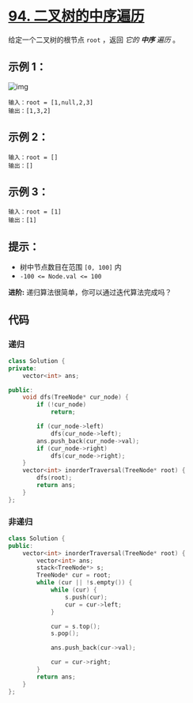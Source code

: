 # [94. 二叉树的中序遍历](https://leetcode.cn/problems/binary-tree-inorder-traversal/)

给定一个二叉树的根节点 `root` ，返回 *它的 **中序** 遍历* 。

## **示例 1：**

![img](https://gitee.com/chen-houchao/images/raw/master/202505200139766.jpeg)

```
输入：root = [1,null,2,3]
输出：[1,3,2]
```

## **示例 2：**

```
输入：root = []
输出：[]
```

## **示例 3：**

```
输入：root = [1]
输出：[1]
```

## **提示：**

- 树中节点数目在范围 `[0, 100]` 内
- `-100 <= Node.val <= 100`

**进阶:** 递归算法很简单，你可以通过迭代算法完成吗？

## 代码

### 递归

```cpp
class Solution {
private:
    vector<int> ans;

public:
    void dfs(TreeNode* cur_node) {
        if (!cur_node)
            return;

        if (cur_node->left)
            dfs(cur_node->left);
        ans.push_back(cur_node->val);
        if (cur_node->right)
            dfs(cur_node->right);
    }
    vector<int> inorderTraversal(TreeNode* root) {
        dfs(root);
        return ans;
    }
};
```

### 非递归

```cpp
class Solution {
public:
    vector<int> inorderTraversal(TreeNode* root) {
        vector<int> ans;
        stack<TreeNode*> s;
        TreeNode* cur = root;
        while (cur || !s.empty()) {
            while (cur) {
                s.push(cur);
                cur = cur->left;
            }

            cur = s.top();
            s.pop();

            ans.push_back(cur->val);

            cur = cur->right;
        }
        return ans;
    }
};
```

